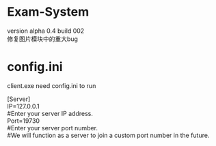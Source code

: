 ﻿# Exam-System
version alpha 0.4 
build 002<br />修复图片模块中的重大bug</br><h1> config.ini</h1>
client.exe need config.ini to run<br />
<p></p>
[Server]<br />
IP=127.0.0.1<br />#Enter your server IP address.<br />
Port=19730<br />#Enter your server port number.<br />#We will function as a server to join a custom port number in the future.
